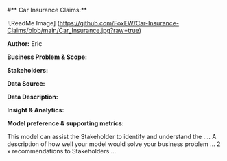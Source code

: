 #** Car Insurance Claims:**


![ReadMe Image] (https://github.com/FoxEW/Car-Insurance-Claims/blob/main/Car_Insurance.jpg?raw=true)


**Author:** Eric

**Business Problem & Scope:**

**Stakeholders:**

**Data Source:**

**Data Description:**

**Insight & Analytics:**

**Model preference & supporting metrics:**

This model can assist the Stakeholder to identify and understand the  ....
A description of how well your model would solve your business problem ...
2 x recommendations to Stakeholders ...
